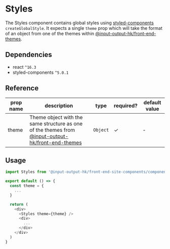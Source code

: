 # Styles

The Styles component contains global styles using [styled-components](https://www.npmjs.com/package/styled-components) `createGlobalStyle`. It expects a single `theme` prop which will take the format of an object from one of the themes within [@input-output-hk/front-end-themes](https://www.npmjs.com/package/@input-output-hk/front-end-themes).

## Dependencies

* react `^16.3`
* styled-components `^5.0.1`

## Reference

| prop name | description | type | required? | default value |
| --------- | ----------- | ---- | --------- | ------------- |
| theme | Theme object with the same structure as one of the themes from [@input-output-hk/front-end-themes](https://www.npmjs.com/package/@input-output-hk/front-end-themes) | `Object` | ✓ | - |

## Usage

```JavaScript
import Styles from '@input-output-hk/front-end-site-components/components/Styles'

export default () => {
  const theme = {
    ...
  }

  return (
    <div>
      <Styles theme={theme} />
      <div>
        ...
      </div>
    </div>
  )
}

```

